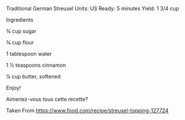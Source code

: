Traditional German Streusel
Units: US 
Ready: 5 minutes
Yield: 1 3/4 cup

Ingredients

3⁄4 cup sugar

3⁄4 cup flour

1 tablespoon water

1 1⁄2 teaspoons cinnamon

1⁄4 cup butter, softened


Enjoy!

Aimeriez-vous tous cette recette?

Taken From https://www.food.com/recipe/streusel-topping-127724
